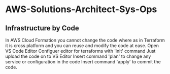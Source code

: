 # AWS-Solutions-Architect-Sys-Ops

## Infrastructure by Code
In AWS Cloud Formation you cannot change the code where as in Terraform it is cross platform and you can reuse and modify the code at ease.
Open VS Code Editor
Configuer editor for terraforms with 'init' command
Just upload the code on to VS Editor
Insert command 'plan' to change any service or configuration in the code
Insert command 'apply' to commit the code.


